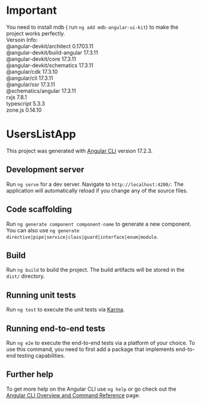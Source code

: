 # Important
You need to install mdb ( run `ng add mdb-angular-ui-kit`) to make the project works perfectly.<br>
Versoin Info:<br>
@angular-devkit/architect       0.1703.11<br>
@angular-devkit/build-angular   17.3.11<br>
@angular-devkit/core            17.3.11<br>
@angular-devkit/schematics      17.3.11<br>
@angular/cdk                    17.3.10<br>
@angular/cli                    17.3.11<br>
@angular/ssr                    17.3.11<br>
@schematics/angular             17.3.11<br>
rxjs                            7.8.1<br>
typescript                      5.3.3<br>
zone.js                         0.14.10<br>
# UsersListApp

This project was generated with [Angular CLI](https://github.com/angular/angular-cli) version 17.2.3.

## Development server

Run `ng serve` for a dev server. Navigate to `http://localhost:4200/`. The application will automatically reload if you change any of the source files.

## Code scaffolding

Run `ng generate component component-name` to generate a new component. You can also use `ng generate directive|pipe|service|class|guard|interface|enum|module`.

## Build

Run `ng build` to build the project. The build artifacts will be stored in the `dist/` directory.

## Running unit tests

Run `ng test` to execute the unit tests via [Karma](https://karma-runner.github.io).

## Running end-to-end tests

Run `ng e2e` to execute the end-to-end tests via a platform of your choice. To use this command, you need to first add a package that implements end-to-end testing capabilities.

## Further help

To get more help on the Angular CLI use `ng help` or go check out the [Angular CLI Overview and Command Reference](https://angular.io/cli) page.
